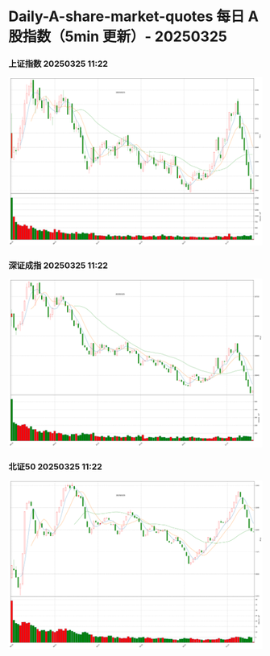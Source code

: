 
# Daily-A-share-market-quotes 每日 A 股指数（5min 更新）- 20250325

### 上证指数 20250325 11:22
![](./fig/2025/3/20250325-sh000001.png)

### 深证成指 20250325 11:22
![](./fig/2025/3/20250325-sz399001.png)

### 北证50 20250325 11:22
![](./fig/2025/3/20250325-bj899050.png)
